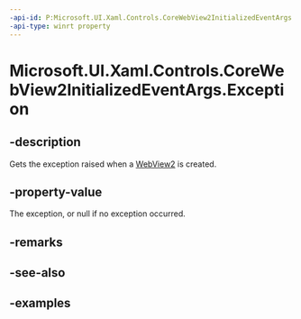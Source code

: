 ```yaml
---
-api-id: P:Microsoft.UI.Xaml.Controls.CoreWebView2InitializedEventArgs.Exception
-api-type: winrt property
---
```


# Microsoft.UI.Xaml.Controls.CoreWebView2InitializedEventArgs.Exception

<!--
public System.Exception Exception { get; }
-->

## -description

Gets the exception raised when a [WebView2](webview2.md) is created.

## -property-value

The exception, or null if no exception occurred.

## -remarks

## -see-also

## -examples
